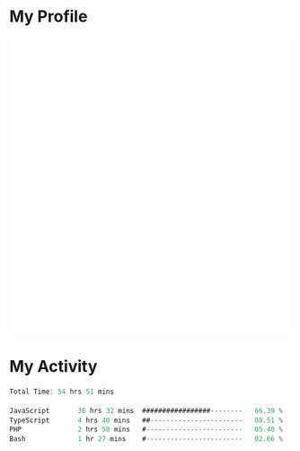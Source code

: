 # My Profile
<img src="https://raw.githubusercontent.com/akmallxx/akmallxx/2f2d024a644949a61dbc923da84b9875860856d3/github-metrics.svg"/>

# My Activity
<!--START_SECTION:waka-->

```rust
Total Time: 54 hrs 51 mins

JavaScript       36 hrs 32 mins  #################--------   66.39 %
TypeScript       4 hrs 40 mins   ##-----------------------   08.51 %
PHP              2 hrs 58 mins   #------------------------   05.40 %
Bash             1 hr 27 mins    #------------------------   02.66 %
```

<!--END_SECTION:waka-->
